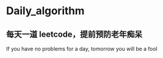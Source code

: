 # Daily_algorithm
每天一道 leetcode，提前预防老年痴呆
----
If you have no problems for a day, tomorrow you will be a fool
